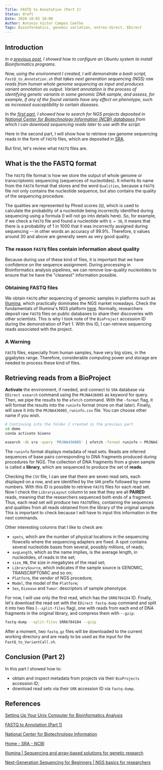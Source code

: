 ```yaml
---
Title: FASTQ to Annotation (Part 2)
Status: draft
Date: 2020-10-02 18:00
Author: Antonio Victor Campos Coelho
Tags: Bioinformatics, genomic variation, entrez-direct, EDirect
---
```


## Introduction

*In a [previous post](https://antoniocampos13.github.io/setting-up-your-unix-computer-for-bioinformatics-analysis), I showed how to configure an Ubuntu system to install Bioinformatics programs.*

*Now, using the environment I created, I will demonstrate a bash script, `FastQ_to_Annotation.sh` that takes next generation sequencing (NGS) raw reads from human whole genome sequencing as input and produces variant annotation as output. Variant annotation is the process of identifying genetic variants in some genomic DNA sample, and assess, for example, if any of the found variants have any effect on phenotype, such as increased susceptibility to certain diseases.*

*In the [first part](https://antoniocampos13.github.io/fastq-to-annotation-part-1), I showed how to search for NGS projects deposited in [National Center for Biotechnology Information (NCBI) databases](https://www.ncbi.nlm.nih.gov/) from which I can download sequencing reads later to use with the script.*

Here in the second part, I will show how to retrieve raw genome sequencing reads in the form of `FASTQ` files, which are deposited in [SRA](https://www.ncbi.nlm.nih.gov/sra).

But first, let's review what `FASTQ` files are.

## What is the the FASTQ format

The `FASTQ` file format is how we store the output of whole genome or transcriptomic sequencing (sequences of nucleotides). It inherits its name from the `FASTA` format that stores and the word `Qualities`, because a `FASTQ` file not only contains the nucleotide sequence, but also contains the quality of the sequencing procedure.

The qualities are represented by Phred scores (`Q`), which is used to calculate the probability of a nucleotide being incorrectly identified during sequencing using a formula (I will not go into details here). So, for example, if we check a `FASTQ` file and found a nucleotide with `Q = 30`, it means that there is a probability of 1 in 1000 that it was incorrectly assigned during sequencing -- in other words an accuracy of 99.9%. Therefore, `Q` values around 30 and above are generally seem as very good quality.

### The reason `FASTQ` files contain information about quality

Because during use of these kind of files, it is important that we have confidence on the sequence assignment. During processing in Bioinformatics analysis pipelines, we can remove low-quality nucleotides to ensure that he have the "cleanest" information possible.

### Obtaining FASTQ files

We obtain `FASTQ` after sequencing of genomic samples in platforms such as [Illumina](https://www.illumina.com), which practically dominates the NGS market nowadays. Check the fundamentals of Illumina's NGS platform [here](https://www.illumina.com/science/technology/next-generation-sequencing/beginners.html). Normally, researchers deposit raw `FASTQ` files on public databases to share their discoveries with other scientists. This is why I took note of the `BioProject` accession ID during the demonstration of Part 1. With this ID, I can retrieve sequencing reads associated with the project.

### A Warning

`FASTQ` files, especially from human samples, have very big sizes, in the gigabytes range. Therefore, considerable computing power and storage are needed to process these kind of files.

## Retrieving reads from a BioProject

**Activate** the environment, if needed, and connect to `SRA` database via `EDirect esearch` command using the `PRJNA436005` as keyword for query. Then, we pipe the results to the `efetch` command. With the `-format` flag, it will format the results into the `runinfo` format (more on that later). Finally, will save it into the `PRJNA436005_runinfo.csv` file. You can choose other name if you wish.

```bash
# Continuing into the folder I created in the previous part
cd demo
conda activate bioenv

esearch -db sra -query 'PRJNA436005' | efetch -format runinfo > PRJNA436005_runinfo.csv
```

The `runinfo` format displays metadata of read sets. Reads are inferred sequences of base pairs corresponding to DNA fragments produced during procedures for NGS. The collection of DNA fragments from a given sample is called a **library**, which are sequenced to produce the set of **reads**.

Checking the `CSV` file, I can see that there are seven read sets, each displayed on a row, and are identified by the `SRR` prefix followed by some numbers. With this ID is possible to retrieve `FASTQ` files for each read set. Now I check the `LibraryLayout` column to see that they are all **PAIRED** reads, meaning that the researchers sequenced both ends of a fragment. Thus, each read set will produce two `FASTQ`files, containing the sequences and qualities from all reads obtained from the library of the original sample. This is important to check because I will have to input this information in the next commands.

Other interesting columns that I like to check are:

* `spots`, which are the number of physical locations in the sequencing flowcells where the sequencing adapters are fixed. A spot contains several nucleotide bases from several, possibly millions, of reads;
* `avgLength`, which as the name implies, is the average length, in nucleotides, of reads in the set;
* `size_MB`, the size in megabytes of the read set;
* `LibrarySource`, which indicates if the sample source is GENOMIC, TRANSCRIPTOMIC and so on;
* `Platform`, the vendor of NGS procedure;
* `Model`, the model of the `Platform`;
* `Sex`, `Disease` and `Tumor`: descriptors of sample phenotype.

For now, I will use only the first read, which has the `SRR6784104` ID. Finally, let's download the read set with the `EDirect fastq-dump` command and split it into two files (`--split-files` flag), one with reads from each end of DNA fragments in the original library, and compress them with `--gzip`:

```bash
fastq-dump --split-files SRR6784104 --gzip
```

After a moment, two `fastq.gz` files will be downloaded to the current working directory and are ready to be used as the input for the `FastQ_to_VariantCall.sh`.

## Conclusion (Part 2)

In this part I showed how to:

* obtain and inspect metadata from projects via their `BioProjects` accession ID;
* download read sets via their `SRR` accession ID via `fastq-dump`.

## References

[Setting Up Your Unix Computer for Bioinformatics Analysis](https://antoniocampos13.github.io/setting-up-your-unix-computer-for-bioinformatics-analysis)

[FASTQ to Annotation (Part 1)](https://antoniocampos13.github.io/fastq-to-annotation-part-1)

[National Center for Biotechnology Information](https://www.ncbi.nlm.nih.gov/)

[Home - SRA - NCBI](https://www.ncbi.nlm.nih.gov/sra)

[Illumina | Sequencing and array-based solutions for genetic research](https://www.illumina.com)

[Next-Generation Sequencing for Beginners | NGS basics for researchers](https://www.illumina.com/science/technology/next-generation-sequencing/beginners.html)
